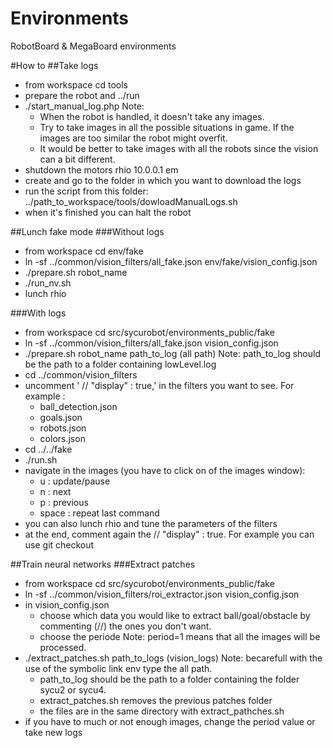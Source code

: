 Environments
============

RobotBoard &amp; MegaBoard environments

#How to
##Take logs

   * from workspace cd tools
   * prepare the robot and ../run
   * ./start_manual_log.php
    Note:
      * When the robot is handled, it doesn't take any images.
      * Try to take images in all the possible situations in game.
        If the images are too similar the robot might overfit.
      * It would be better to take images with all the robots
        since the vision can a bit different.
   * shutdown the motors rhio 10.0.0.1 em
   * create and go to the folder in which you want to download the logs
   * run the script from this folder: ../path_to_workspace/tools/dowloadManualLogs.sh
   * when it's finished you can halt the robot

##Lunch fake mode
###Without logs

   * from workspace cd env/fake
   * ln -sf ../common/vision_filters/all_fake.json env/fake/vision_config.json
   * ./prepare.sh robot_name
   * ./run_nv.sh
   * lunch rhio

###With logs

   * from workspace cd src/sycurobot/environments_public/fake
   * ln -sf ../common/vision_filters/all_fake.json vision_config.json
   * ./prepare.sh robot_name path_to_log (all path)
     Note: path_to_log should be the path to a folder containing lowLevel.log
   * cd ../common/vision_filters
   * uncomment ' //  "display" : true,' in the filters you want to see. For example :
       * ball_detection.json
       * goals.json
       * robots.json
       * colors.json
   * cd ../../fake
   * ./run.sh
   * navigate in the images (you have to click on of the images window):
       * u : update/pause
       * n : next
       * p : previous
       * space : repeat last command
   * you can also lunch rhio and tune the parameters of the filters
   * at the end, comment again the // "display" : true. For example you can use git checkout

##Train neural networks
###Extract patches

   * from workspace cd src/sycurobot/environments_public/fake
   * ln -sf ../common/vision_filters/roi_extractor.json vision_config.json
   * in vision_config.json
       * choose which data you would like to extract
         ball/goal/obstacle by commenting (//) the ones you don't want.
       * choose the periode
         Note: period=1 means that all the images will be processed.
   * ./extract_patches.sh path_to_logs (vision_logs)
     Note: becarefull with the use of the symbolic link env
           type the all path.
       * path_to_log should be the path to a folder containing the folder sycu2 or sycu4.
       * extract_patches.sh removes the previous patches folder
       * the files are in the same directory with extract_pathches.sh 
   * if you have to much or not enough images, change the period value or take new logs
 
